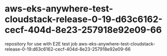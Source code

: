 # aws-eks-anywhere-test-cloudstack-release-0-19-d63c6162-cecf-404d-8e23-257918e92e09-66
repository for use with E2E test job aws-eks-anywhere-test-cloudstack-release-0-19:d63c6162-cecf-404d-8e23-257918e92e09-66
